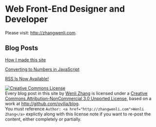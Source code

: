 # Web Front-End Designer and Developer

Please visit: http://zhangwenli.com.

## Blog Posts

[How I made this site][2]

[Converting to Numbers in JavaScript][3]

[RSS Is Now Available!][4]

<a rel="license" href="http://creativecommons.org/licenses/by-nc/3.0/">
    <img alt="Creative Commons License" style="border-width:0" src="http://i.creativecommons.org/l/by-nc/3.0/88x31.png" />
</a>
<div><span xmlns:dct="http://purl.org/dc/terms/" href="http://purl.org/dc/dcmitype/Text" property="dct:title" rel="dct:type">Every blog post in this site</span> by <a xmlns:cc="http://creativecommons.org/ns#" href="http://zhangwenli.com" property="cc:attributionName" rel="cc:attributionURL">Wenli Zhang</a> is licensed under a <a rel="license" href="http://creativecommons.org/licenses/by-nc/3.0/">Creative Commons Attribution-NonCommercial 3.0 Unported License</a>, based on a work at <a xmlns:dct="http://purl.org/dc/terms/" href="http://github.com/ovilia/blog" rel="dct:source">http://github.com/ovilia/blog</a>. </div>
<div>You must reference <code>Author: &lt;a href=&quot;http://zhangwenli.com&quot;&gt;Wenli Zhang&lt;/a&gt;</code> explictly along with this license note if you want to re-post the content, either completely or partially.</div>

  [2]: http://zhangwenli.com/blog/2013/10/19/how-i-made-this-site/
  [3]: http://zhangwenli.com/blog/2013/10/23/converting-to-numbers-in-javascript/
  [4]: http://zhangwenli.com/blog/2013/10/24/rss-is-now-available/
